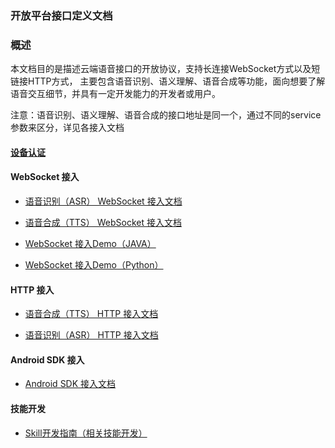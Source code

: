 ### 开放平台接口定义文档

### 概述

本文档目的是描述云端语音接口的开放协议，支持长连接WebSocket方式以及短链接HTTP方式，
主要包含语音识别、语义理解、语音合成等功能，面向想要了解语音交互细节，并具有一定开发能力的开发者或用户。

注意：语音识别、语义理解、语音合成的接口地址是同一个，通过不同的service参数来区分，详见各接入文档
#### [设备认证](https://developer.rokid.com/docs/3-ApiReference/openvoice-auth-api.html)

#### WebSocket 接入
- [ 语音识别（ASR） WebSocket 接入文档](https://developer.rokid.com/docs/3-ApiReference/wsasr-api.html)

- [ 语音合成（TTS） WebSocket 接入文档](https://developer.rokid.com/docs/3-ApiReference/wstts-api.html)

- [WebSocket 接入Demo（JAVA）](https://github.com/Rokid/rokid-speech)

- [WebSocket 接入Demo（Python）](https://github.com/Rokid/speech-python-demo)

#### HTTP 接入
- [ 语音合成（TTS） HTTP 接入文档](https://developer.rokid.com/docs/3-ApiReference/openvoice-api-http.html)

- [ 语音识别（ASR） HTTP 接入文档](https://developer.rokid.com/docs/3-ApiReference/openvoice-http-api.html)

#### Android SDK 接入
- [ Android SDK 接入文档](https://developer.rokid.com/docs/5-enableVoice/rokid-vsvy-sdk-docs/fullLink/fulllink.html)

#### 技能开发
- [Skill开发指南（相关技能开发）](https://developer.rokid.com/docs/2-RokidDocument/1-SkillsKit/platform-introduction.html)

